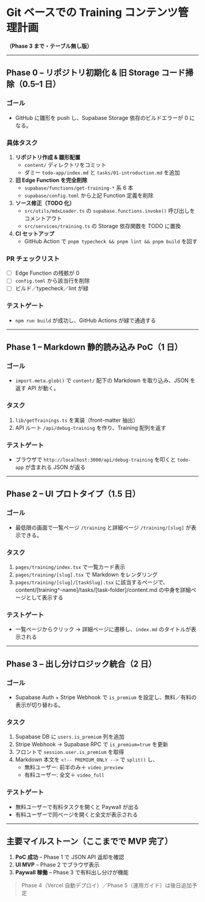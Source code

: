 # Git ベースでの Training コンテンツ管理計画

**（Phase 3 まで・テーブル無し版）**

---

## Phase 0 – リポジトリ初期化 & 旧 Storage コード掃除（0.5–1 日）

### ゴール

- GitHub に雛形を push し、Supabase Storage 依存のビルドエラーが 0 になる。

### 具体タスク

1. **リポジトリ作成 & 雛形配置**
   - `content/` ディレクトリをコミット
   - ダミー `todo-app/index.md` と `tasks/01-introduction.md` を追加
2. **旧 Edge Function を完全削除**
   - `supabase/functions/get-training-*` 系 6 本
   - `supabase/config.toml` から上記 Function 定義を削除
3. **ソース修正（TODO 化）**
   - `src/utils/mdxLoader.ts` の `supabase.functions.invoke()` 呼び出しをコメントアウト
   - `src/services/training.ts` の Storage 依存関数を TODO に置換
4. **CI セットアップ**
   - GitHub Action で `pnpm typecheck && pnpm lint && pnpm build` を回す

### PR チェックリスト

- [ ] Edge Function の残骸が 0
- [ ] `config.toml` から該当行を削除
- [ ] ビルド／typecheck／lint が緑

### テストゲート

- `npm run build` が成功し、GitHub Actions が緑で通過する

---

## Phase 1 – Markdown 静的読み込み PoC（1 日）

### ゴール

- `import.meta.glob()` で `content/` 配下の Markdown を取り込み、JSON を返す API が動く。

### タスク

1. `lib/getTrainings.ts` を実装（front-matter 抽出）
2. API ルート `/api/debug-training` を作り、Training 配列を返す

### テストゲート

- ブラウザで `http://localhost:3000/api/debug-training` を叩くと `todo-app` が含まれる JSON が返る

---

## Phase 2 – UI プロトタイプ（1.5 日）

### ゴール

- 最低限の画面で一覧ページ `/training` と詳細ページ `/training/[slug]` が表示できる。

### タスク

1. `pages/training/index.tsx` で一覧カード表示
2. `pages/training/[slug].tsx` で Markdown をレンダリング
3. `pages/training/[slug]/[taskSlug].tsx` に該当するページで、content/[training^-name]/tasks/[task-folder]/content.md の中身を詳細ページとして表示する

### テストゲート

- 一覧ページからクリック → 詳細ページに遷移し、`index.md` のタイトルが表示される

---

## Phase 3 – 出し分けロジック統合（2 日）

### ゴール

- Supabase Auth + Stripe Webhook で `is_premium` を設定し、無料／有料の表示が切り替わる。

### タスク

1. Supabase DB に `users.is_premium` 列を追加
2. Stripe Webhook → Supabase RPC で `is_premium=true` を更新
3. フロントで `session.user.is_premium` を取得
4. Markdown 本文を `<!-- PREMIUM_ONLY -->` で `split()` し、
   - 無料ユーザー: 前半のみ＋ `video_preview`
   - 有料ユーザー: 全文＋ `video_full`

### テストゲート

- 無料ユーザーで有料タスクを開くと Paywall が出る
- 有料ユーザーで同ページを開くと全文が表示される

---

## 主要マイルストーン（ここまでで MVP 完了）

1. **PoC 成功** – Phase 1 で JSON API 返却を確認
2. **UI MVP** – Phase 2 でブラウザ表示
3. **Paywall 稼働** – Phase 3 で有料出し分けが機能

> Phase 4（Vercel 自動デプロイ）／Phase 5（運用ガイド）は後日追加予定
